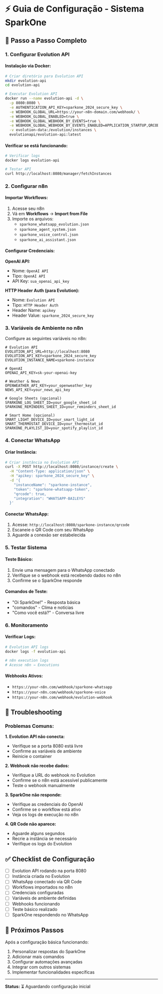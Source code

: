 # ⚡ Guia de Configuração - Sistema SparkOne

## 🚀 Passo a Passo Completo

### **1. Configurar Evolution API**

#### **Instalação via Docker:**
```bash
# Criar diretório para Evolution API
mkdir evolution-api
cd evolution-api

# Executar Evolution API
docker run --name evolution-api -d \
  -p 8080:8080 \
  -e AUTHENTICATION_API_KEY=sparkone_2024_secure_key \
  -e WEBHOOK_GLOBAL_URL=https://your-n8n-domain.com/webhook/ \
  -e WEBHOOK_GLOBAL_ENABLED=true \
  -e WEBHOOK_GLOBAL_WEBHOOK_BY_EVENTS=true \
  -e WEBHOOK_GLOBAL_WEBHOOK_BY_EVENTS_ENABLED=APPLICATION_STARTUP,QRCODE_UPDATED,MESSAGES_UPSERT \
  -v evolution-data:/evolution/instances \
  evolutionapi/evolution-api:latest
```

#### **Verificar se está funcionando:**
```bash
# Verificar logs
docker logs evolution-api

# Testar API
curl http://localhost:8080/manager/fetchInstances
```

### **2. Configurar n8n**

#### **Importar Workflows:**
1. Acesse seu n8n
2. Vá em **Workflows** → **Import from File**
3. Importe os arquivos:
   - `sparkone_whatsapp_evolution.json`
   - `sparkone_agent_system.json`
   - `sparkone_voice_control.json`
   - `sparkone_ai_assistant.json`

#### **Configurar Credenciais:**

**OpenAI API:**
- Nome: `OpenAI API`
- Tipo: `OpenAI API`
- API Key: `sua_openai_api_key`

**HTTP Header Auth (para Evolution):**
- Nome: `Evolution API`
- Tipo: `HTTP Header Auth`
- Header Name: `apikey`
- Header Value: `sparkone_2024_secure_key`

### **3. Variáveis de Ambiente no n8n**

Configure as seguintes variáveis no n8n:

```env
# Evolution API
EVOLUTION_API_URL=http://localhost:8080
EVOLUTION_API_KEY=sparkone_2024_secure_key
EVOLUTION_INSTANCE_NAME=sparkone-instance

# OpenAI
OPENAI_API_KEY=sk-your-openai-key

# Weather & News
OPENWEATHER_API_KEY=your_openweather_key
NEWS_API_KEY=your_news_api_key

# Google Sheets (opcional)
SPARKONE_LOG_SHEET_ID=your_google_sheet_id
SPARKONE_REMINDERS_SHEET_ID=your_reminders_sheet_id

# Smart Home (opcional)
SMART_LIGHT_DEVICE_ID=your_smart_light_id
SMART_THERMOSTAT_DEVICE_ID=your_thermostat_id
SPARKONE_PLAYLIST_ID=your_spotify_playlist_id
```

### **4. Conectar WhatsApp**

#### **Criar Instância:**
```bash
# Criar instância no Evolution API
curl -X POST http://localhost:8080/instance/create \
  -H "Content-Type: application/json" \
  -H "apikey: sparkone_2024_secure_key" \
  -d '{
    "instanceName": "sparkone-instance",
    "token": "sparkone-whatsapp-token",
    "qrcode": true,
    "integration": "WHATSAPP-BAILEYS"
  }'
```

#### **Conectar WhatsApp:**
1. Acesse: `http://localhost:8080/sparkone-instance/qrcode`
2. Escaneie o QR Code com seu WhatsApp
3. Aguarde a conexão ser estabelecida

### **5. Testar Sistema**

#### **Teste Básico:**
1. Envie uma mensagem para o WhatsApp conectado
2. Verifique se o webhook está recebendo dados no n8n
3. Confirme se o SparkOne responde

#### **Comandos de Teste:**
- "Oi SparkOne!" - Resposta básica
- "comandos" - Clima e notícias
- "Como você está?" - Conversa livre

### **6. Monitoramento**

#### **Verificar Logs:**
```bash
# Evolution API logs
docker logs -f evolution-api

# n8n execution logs
# Acesse n8n → Executions
```

#### **Webhooks Ativos:**
- `https://your-n8n.com/webhook/sparkone-whatsapp`
- `https://your-n8n.com/webhook/sparkone-voice`
- `https://your-n8n.com/webhook/evolution-webhook`

## 🔧 Troubleshooting

### **Problemas Comuns:**

**1. Evolution API não conecta:**
- Verifique se a porta 8080 está livre
- Confirme as variáveis de ambiente
- Reinicie o container

**2. Webhook não recebe dados:**
- Verifique a URL do webhook no Evolution
- Confirme se o n8n está acessível publicamente
- Teste o webhook manualmente

**3. SparkOne não responde:**
- Verifique as credenciais do OpenAI
- Confirme se o workflow está ativo
- Veja os logs de execução no n8n

**4. QR Code não aparece:**
- Aguarde alguns segundos
- Recrie a instância se necessário
- Verifique os logs do Evolution

## ✅ Checklist de Configuração

- [ ] Evolution API rodando na porta 8080
- [ ] Instância criada no Evolution
- [ ] WhatsApp conectado via QR Code
- [ ] Workflows importados no n8n
- [ ] Credenciais configuradas
- [ ] Variáveis de ambiente definidas
- [ ] Webhooks funcionando
- [ ] Teste básico realizado
- [ ] SparkOne respondendo no WhatsApp

## 🚀 Próximos Passos

Após a configuração básica funcionando:
1. Personalizar respostas do SparkOne
2. Adicionar mais comandos
3. Configurar automações avançadas
4. Integrar com outros sistemas
5. Implementar funcionalidades específicas

---

**Status:** ⏳ Aguardando configuração inicial





